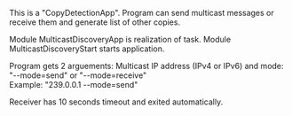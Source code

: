 This is a "CopyDetectionApp". Program can send multicast messages or receive them and generate list of other copies.  

Module MulticastDiscoveryApp is realization of task. Module MulticastDiscoveryStart starts application.  

Program gets 2 arguements: Multicast IP address (IPv4 or IPv6) and mode: "--mode=send" or "--mode=receive"  
Example: "239.0.0.1 --mode=send"

Receiver has 10 seconds timeout and exited automatically.  
